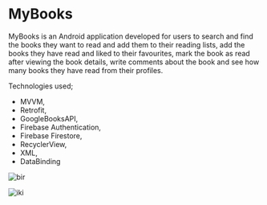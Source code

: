 # MyBooks
 MyBooks is an Android application developed for users to search and find the books they want to read and add them to their reading lists, add the books they have read and liked to their favourites, mark the book as read after viewing the book details, write comments about the book and see how many books they have read from their profiles.



Technologies used;

* MVVM,
* Retrofit,
* GoogleBooksAPI,
* Firebase Authentication,
* Firebase Firestore,
* RecyclerView,
* XML,
* DataBinding


 ![bir](https://github.com/user-attachments/assets/f030934f-aba3-47b4-bd18-e990cbc855a5)

 ![iki](https://github.com/user-attachments/assets/83e19f81-3100-4bd1-892b-8d41aa2abb74)



